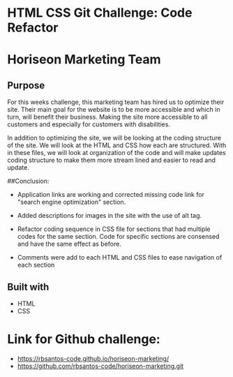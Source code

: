 # HTML CSS Git Challenge: Code Refactor

# Horiseon Marketing Team

## Purpose
For this weeks challenge, this marketing team has hired us to optimize their site. Their main goal for the website is to be more accessible and which in turn, will benefit their business. Making the site more accessible to all customers and especially for customers with disabilities. 

In addition to optimizing the site, we will be looking at the coding structure of the site. We will look at the HTML and CSS how each are structured. With in these files, we will look at organization of the code and will make updates coding structure to make them more stream lined and easier to read and update.


##Conclusion:

* Application links are working and corrected missing code link for "search engine optimization" section.

* Added descriptions for images in the site with the use of alt tag.

* Refactor coding sequence in CSS file for sections that had multiple codes for the same section. Code for specific sections are consensed and have the same effect as before. 

* Comments were add to each HTML and CSS files to ease navigation of each section 


## Built with
* HTML
* CSS

# Link for Github challenge:
* https://rbsantos-code.github.io/horiseon-marketing/
* https://github.com/rbsantos-code/horiseon-marketing.git

